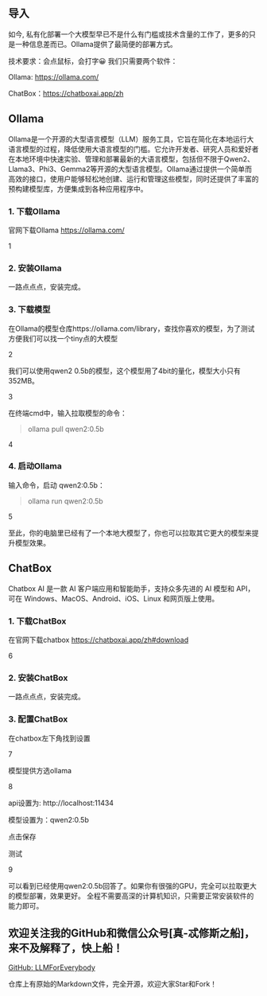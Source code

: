 ## 导入

如今, 私有化部署一个大模型早已不是什么有门槛或技术含量的工作了，更多的只是一种信息差而已。Ollama提供了最简便的部署方式。

技术要求：会点鼠标，会打字😀 我们只需要两个软件：

Ollama: https://ollama.com/

ChatBox：https://chatboxai.app/zh


## Ollama
Ollama是一个开源的大型语言模型（LLM）服务工具，它旨在简化在本地运行大语言模型的过程，降低使用大语言模型的门槛。它允许开发者、研究人员和爱好者在本地环境中快速实验、管理和部署最新的大语言模型，包括但不限于Qwen2、Llama3、Phi3、Gemma2等开源的大型语言模型。Ollama通过提供一个简单而高效的接口，使用户能够轻松地创建、运行和管理这些模型，同时还提供了丰富的预构建模型库，方便集成到各种应用程序中。

### 1. 下载Ollama 

官网下载Ollama  https://ollama.com/

1

### 2. 安装Ollama
一路点点点，安装完成。

### 3. 下载模型
在Ollama的模型仓库https://ollama.com/library，查找你喜欢的模型，为了测试方便我们可以找一个tiny点的大模型

2

我们可以使用qwen2 0.5b的模型，这个模型用了4bit的量化，模型大小只有352MB。

3

在终端cmd中，输入拉取模型的命令：

> ollama pull qwen2:0.5b

4



### 4. 启动Ollama

输入命令，启动 qwen2:0.5b：

> ollama run qwen2:0.5b

5

至此，你的电脑里已经有了一个本地大模型了，你也可以拉取其它更大的模型来提升模型效果。

## ChatBox

Chatbox AI 是一款 AI 客户端应用和智能助手，支持众多先进的 AI 模型和 API，可在 Windows、MacOS、Android、iOS、Linux 和网页版上使用。

### 1. 下载ChatBox
在官网下载chatbox https://chatboxai.app/zh#download

6

### 2. 安装ChatBox
一路点点点，安装完成。

### 3. 配置ChatBox
在chatbox左下角找到设置

7

模型提供方选ollama

8

api设置为: http://localhost:11434

模型设置为：qwen2:0.5b

点击保存

测试

9

可以看到已经使用qwen2:0.5b回答了。如果你有很强的GPU，完全可以拉取更大的模型部署，效果更好。
全程不需要高深的计算机知识，只需要正常安装软件的能力即可。

## 欢迎关注我的GitHub和微信公众号[真-忒修斯之船]，来不及解释了，快上船！

[GitHub: LLMForEverybody](https://github.com/luhengshiwo/LLMForEverybody)

仓库上有原始的Markdown文件，完全开源，欢迎大家Star和Fork！
